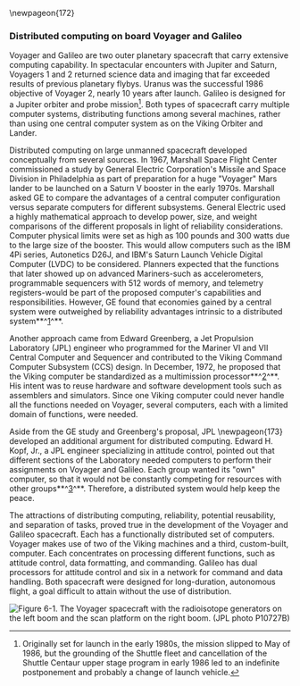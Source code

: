 \newpageon{172}

### Distributed computing on board Voyager and Galileo

Voyager and Galileo are two outer planetary spacecraft that
carry extensive computing capability. In spectacular encounters with
Jupiter and Saturn, Voyagers 1 and 2 returned science data and imaging
that far exceeded results of previous planetary flybys. Uranus was the
successful 1986 objective of Voyager 2, nearly 10 years after launch.
Galileo is designed for a Jupiter orbiter and probe
mission[^6-1a]. Both types of spacecraft carry multiple
computer systems, distributing functions among several machines, rather
than using one central computer system as on the Viking Orbiter and
Lander.

Distributed computing on large unmanned spacecraft developed
conceptually from several sources. In 1967, Marshall Space Flight Center
commissioned a study by General Electric Corporation's Missile and Space
Division in Philadelphia as part of preparation for a huge "Voyager"
Mars lander to be launched on a Saturn V booster in the early 1970s.
Marshall asked GE to compare the advantages of a central computer
configuration versus separate computers for different subsystems.
General Electric used a highly mathematical approach to develop power,
size, and weight comparisons of the different proposals in light of
reliability considerations. Computer physical limits were set as high as
100 pounds and 300 watts due to the large size of the booster. This
would allow computers such as the IBM 4Pi series, Autonetics D26J, and
IBM's Saturn Launch Vehicle Digital Computer (LVDC) to be considered.
Planners expected that the functions that later showed up on advanced
Mariners-such as accelerometers, programmable sequencers with 512 words
of memory, and telemetry registers-would be part of the proposed
computer's capabilities and responsibilities. However, GE found that
economies gained by a central system were outweighed by reliability
advantages intrinsic to a distributed system**^[1](Source6.html)^**.

Another approach came from Edward Greenberg, a Jet Propulsion Laboratory
(JPL) engineer who programmed for the Mariner VI and VII Central
Computer and Sequencer and contributed to the Viking Command Computer
Subsystem (CCS) design. In December, 1972, he proposed that the Viking
computer be standardized as a multimission
processor**^[2](Source6.html)^**. His intent was to reuse hardware and
software development tools such as assemblers and simulators. Since one
Viking computer could never handle all the functions needed on Voyager,
several computers, each with a limited domain of functions, were needed.

Aside from the GE study and Greenberg's proposal, JPL
\newpageon{173} developed an additional argument for distributed computing.
Edward H. Kopf, Jr., a JPL engineer specializing in attitude control,
pointed out that different sections of the Laboratory needed computers
to perform their assignments on Voyager and Galileo. Each group wanted
its "own" computer, so that it would not be constantly competing for
resources with other groups**^[3](Source6.html)^**. Therefore, a
distributed system would help keep the peace.

The attractions of distributing computing, reliability, potential
reusability, and separation of tasks, proved true in the development of
the Voyager and Galileo spacecraft. Each has a functionally distributed
set of computers. Voyager makes use of two of the Viking machines and a
third, custom-built, computer. Each concentrates on processing different
functions, such as attitude control, data formatting, and commanding.
Galileo has dual processors for attitude control and six in a network
for command and data handling. Both spacecraft were designed for
long-duration, autonomous flight, a goal difficult to attain without the
use of distribution.

![Figure 6-1. The Voyager spacecraft with the radioisotope generators on
the left boom and the scan platform on the right boom. (JPL photo
P10727B)](images/p173.jpg)

[^6-1a]: Originally set for launch in the early 1980s, the
mission slipped to May of 1986, but the grounding of the Shuttle fleet
and cancellation of the Shuttle Centaur upper stage program in early
1986 led to an indefinite postponement and probably a change of launch
vehicle.
